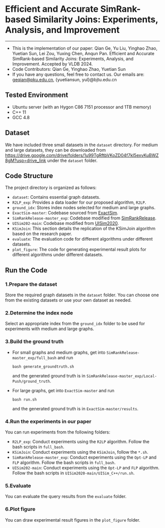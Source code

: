 # Efficient and Accurate SimRank-based Similarity Joins: Experiments, Analysis, and Improvement
------------
+ This is the implementation of our paper: Qian Ge, Yu Liu, Yinghao Zhao, Yuetian Sun, Lei Zou, Yuxing Chen, Anqun Pan. Efficient and Accurate SimRank-based Similarity Joins: Experiments, Analysis, and Improvement. Accepted by VLDB 2024.
+ Code Contributors: Qian Ge, Yinghao Zhao, Yuetian Sun
+ If you have any questions, feel free to contact us. Our emails are: geqian@pku.edu.cn, {yuetiansun, yul}@bjtu.edu.cn

## Tested Environment

- Ubuntu server (with an Hygon C86 7151 processor and 1TB memory)
- C++ 11
- GCC 4.8

## Dataset

We have included three small datasets in the `dataset` directory. For medium and large datasets, they can be downloaded from https://drive.google.com/drive/folders/1u99TgRftbVKoZD04f7kI5exvKuBWZ8gM?usp=drive_link under the `dataset` folder.

## Code Structure
The project directory is organized as follows:

+ `dataset`:  Contains essential graph datasets.
+ `R2LP_exp`: Provides a data loader for our proposed algorithm, `R2LP`.
+ `ground_idx`: Stores index nodes selected for medium and large graphs.
+ `ExactSim-master`: Codebase sourced from [ExactSim](https://github.com/wanghzccls/ExactSim).
+ `SimRankRelease-master_exp`: Codebase modified from [SimRankRelease](https://github.com/KeithYue/SimRankRelease).
+ `UISim202-main`: Codebase modified from [UISim2020](https://github.com/UISim2020/UISim2020).
+ `KSimJoin`: This section details the replication of the KSimJoin algorithm based on the research paper.
+ `evaluate`: The evaluation code for different algorithms under different datasets.
+ `plot_figure`: The code for generating experimental result plots for different algorithms under different datasets.


## Run the Code
### **1.Prepare the dataset**

   Store the required graph datasets in the `dataset` folder. You can choose one from the existing datasets or use your own dataset as needed.

### **2.Determine the index node**

   Select an appropriate index from the `ground_idx` folder to be used for experiments with medium and large graphs.

### **3.Build the ground truth**

   + For small graphs and medium graphs, get into `SimRankRelease-master_exp/full_bash` and run 

      ```shell
      bash generate_groundtruth.sh
      ```

      and the generated ground truth is in `SimRankRelease-master_exp/Local-Push/ground_truth`.

   + For large graphs, get into `ExactSim-master` and run

      ```shell
      bash run.sh
      ```

      and the generated ground truth is in `ExactSim-master/results`.

### **4.Run the experiments in our paper**

   You can run experiments from the following folders:

   - `R2LP_exp`: Conduct experiments using the `R2LP` algorithm. Follow the bash scripts in `full_bash`.
   - `KSimJoin`: Conduct experiments using the `KSimJoin`, follow the `*.sh`.
   - `SimRankRelease-master_exp`: Conduct experiments using the `Opt-LP` and `FLP` algorithm. Follow the bash scripts in `full_bash`.
   - `UISim202-main`: Conduct experiments using the `Opt-LP` and `FLP` algorithm. Follow the bash scripts in `UISim2020-main/UISim_C++/run.sh`.

### **5.Evaluate**

   You can evaluate the query results from the `evaluate` folder.


### **6.Plot figure**

   You can draw experimental result figures in the `plot_figure` folder.